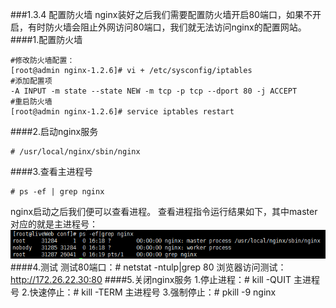 ###1.3.4 配置防火墙
nginx装好之后我们需要配置防火墙开启80端口，如果不开启，有时防火墙会阻止外网访问80端口，我们就无法访问nginx的配置网站。
####1.配置防火墙
```
#修改防火墙配置：  
[root@admin nginx-1.2.6]# vi + /etc/sysconfig/iptables 
#添加配置项  
-A INPUT -m state --state NEW -m tcp -p tcp --dport 80 -j ACCEPT 
#重启防火墙  
[root@admin nginx-1.2.6]# service iptables restart 
```
####2.启动nginx服务
```
# /usr/local/nginx/sbin/nginx
```
####3.查看主进程号
```
# ps -ef | grep nginx
```
nginx启动之后我们便可以查看进程。
查看进程指令运行结果如下，其中master对应的就是主进程号：
![](/assets/QQ图片20180119165956.png)
####4.测试
测试80端口：# netstat -ntulp|grep 80
浏览器访问测试：http://172.26.22.30:80
####5.关闭nginx服务
1.停止进程：# kill -QUIT 主进程号
2.快速停止：# kill -TERM 主进程号
3.强制停止：# pkill -9 nginx